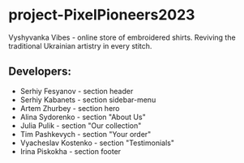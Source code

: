 # project-PixelPioneers2023

Vyshyvanka Vibes - online store of embroidered shirts. Reviving the traditional
Ukrainian artistry in every stitch.

## Developers:

- Serhiy Fesyanov - section header
- Serhiy Kabanets - section sidebar-menu
- Artem Zhurbey - section hero
- Alina Sydorenko - section "About Us"
- Julia Pulik - section "Our collection"
- Tim Pashkevych - section "Your order"
- Vyacheslav Kostenko - section "Testimonials"
- Іrina Piskokha - section footer

